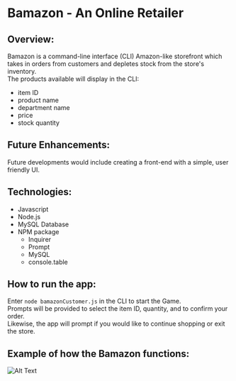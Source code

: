 # Bamazon - An Online Retailer

## Overview: 
Bamazon is a command-line interface (CLI) Amazon-like storefront which takes in orders from customers and depletes stock from the store's inventory. <br>
The products available will display in the CLI:
*   item ID
*   product name
*   department name
*   price
*   stock quantity


## Future Enhancements:
Future developments would include creating a front-end with a simple, user friendly UI.

## Technologies:
-	Javascript
-	Node.js
-   MySQL Database
-	NPM package
    -	Inquirer
    -	Prompt
    -   MySQL
    -   console.table


## How to run the app:
Enter `node bamazonCustomer.js` in the CLI to start the Game. <br>
Prompts will be provided to select the item ID, quantity, and to confirm your order. <br>
Likewise, the app will prompt if you would like to continue shopping or exit the store.


## Example of how the Bamazon functions:
![Alt Text](https://media.giphy.com/media/YP1I99DV0ACizS42Dv/giphy.gif)
